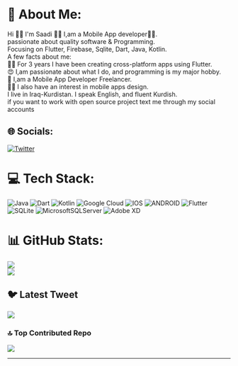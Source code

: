 # 💫 About Me:
Hi 👋🏻 I'm Saadi 💙📱 I,am a Mobile App developer👩‍💻.<br>passionate about quality software & Programming.<br>Focusing on Flutter, Firebase, Sqlite, Dart, Java, Kotlin.<br>A few facts about me:<br>👩‍💻 For 3 years I have been creating cross-platform apps using Flutter.<br>😍 I,am passionate about what I do, and programming is my major hobby.<br>💙 I,am a Mobile App Developer Freelancer.<br>✍🏻 I also have an interest in mobile apps design.<br>I live in Iraq-Kurdistan. I speak English, and fluent Kurdish.<br>if you want to work with open source project text me through my social accounts


## 🌐 Socials:
[![Twitter](https://img.shields.io/badge/Twitter-%231DA1F2.svg?logo=Twitter&logoColor=white)](https://twitter.com/sa3diprogrammer) 

# 💻 Tech Stack:
![Java](https://img.shields.io/badge/java-%23ED8B00.svg?style=for-the-badge&logo=java&logoColor=white) ![Dart](https://img.shields.io/badge/dart-%230175C2.svg?style=for-the-badge&logo=dart&logoColor=white) ![Kotlin](https://img.shields.io/badge/kotlin-%230095D5.svg?style=for-the-badge&logo=kotlin&logoColor=white) ![Google Cloud](https://img.shields.io/badge/Google%20Cloud-%234285F4.svg?style=for-the-badge&logo=google-cloud&logoColor=white) ![IOS](https://img.shields.io/badge/IOS-%2320232a.svg?style=for-the-badge&logo=apple&logoColor=white) ![ANDROID](https://img.shields.io/badge/android-%2320232a.svg?style=for-the-badge&logo=android&logoColor=%a4c639) ![Flutter](https://img.shields.io/badge/Flutter-%2302569B.svg?style=for-the-badge&logo=Flutter&logoColor=white) ![SQLite](https://img.shields.io/badge/sqlite-%2307405e.svg?style=for-the-badge&logo=sqlite&logoColor=white) ![MicrosoftSQLServer](https://img.shields.io/badge/Microsoft%20SQL%20Sever-CC2927?style=for-the-badge&logo=microsoft%20sql%20server&logoColor=white) ![Adobe XD](https://img.shields.io/badge/Adobe%20XD-470137?style=for-the-badge&logo=Adobe%20XD&logoColor=#FF61F6)
# 📊 GitHub Stats:
![](https://github-readme-stats.vercel.app/api?username=Sa3diDeveloper&theme=dark&hide_border=true&include_all_commits=true&count_private=true)<br/>
![](https://github-readme-streak-stats.herokuapp.com/?user=Sa3diDeveloper&theme=dark&hide_border=true)<br/>
<!-- ![](https://github-readme-stats.vercel.app/api/top-langs/?username=Sa3diDeveloper&theme=dark&hide_border=true&include_all_commits=true&count_private=true&layout=compact) -->

## 🐦 Latest Tweet
[![](https://gtce.itsvg.in/api?username=sa3diprogrammer)](https://github.com/VishwaGauravIn/github-twitter-card-embed)

### 🔝 Top Contributed Repo
![](https://github-contributor-stats.vercel.app/api?username=Sa3diDeveloper&limit=5&theme=dark&combine_all_yearly_contributions=true)

---
<!-- [![](https://visitcount.itsvg.in/api?id=Sa3diDeveloper&icon=0&color=0)](https://visitcount.itsvg.in)
 -->
<!-- Proudly created with GPRM ( https://gprm.itsvg.in ) -->

